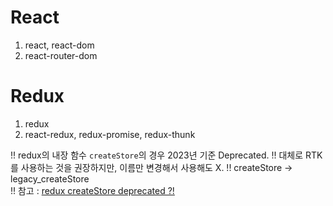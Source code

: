 # React
1. react, react-dom  
2. react-router-dom  
  
# Redux
1. redux  
2. react-redux, redux-promise, redux-thunk  
  
!! redux의 내장 함수 `createStore`의 경우 2023년 기준 Deprecated.
!! 대체로 RTK를 사용하는 것을 권장하지만, 이름만 변경해서 사용해도 X.
!! createStore -> legacy_createStore  
!! 참고 : [redux createStore deprecated ?!](https://velog.io/@201_steve/redux-createStore-deprecated)  